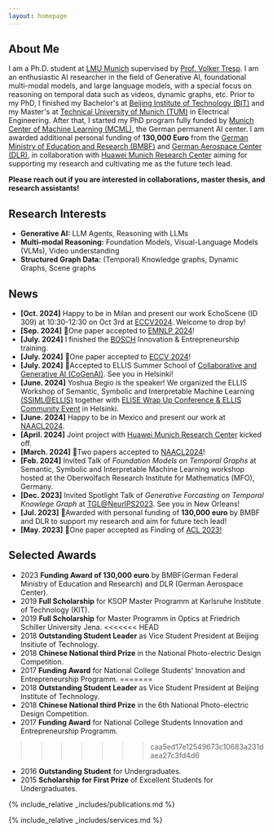 ```yaml
---
layout: homepage
---
```


## About Me
I am a Ph.D. student at [LMU Munich](https://www.lmu.de/de/index.html) supervised by [Prof. Volker Tresp](https://www.dbs.ifi.lmu.de/~tresp/). I am an enthusiastic AI researcher in the field of Generative AI, foundational multi-modal models, and large language models, with a special focus on reasoning on temporal data such as videos, dynamic graphs, etc. Prior to my PhD, I finished my Bachelor's at [Beijing Institute of Technology (BIT)](https://en.wikipedia.org/wiki/Beijing_Institute_of_Technology) and my Master's at [Technical University of Munich (TUM)](https://www.tum.de/en/) in Electrical Engineering. After that, I started my PhD program fully funded by [Munich Center of Machine Learning (MCML)](https://mcml.ai/), the German permanent AI center. I am awarded additional personal funding of **130,000 Euro** from the [German Ministry of Education and Research (BMBF)](https://www.bmbf.de/bmbf/de/home/home_node.html) and [German Aerospace Center (DLR)](https://www.dlr.de/en), in collaboration with [Huawei Munich Research Center](https://www.huawei.com/eu/) aiming for supporting my research and cultivating me as the future tech lead.  


**Please reach out if you are interested in collaborations, master thesis, and research assistants!**

## Research Interests

-  **Generative AI:** LLM Agents, Reasoning with LLMs
-  **Multi-modal Reasoning:** Foundation Models, Visual-Language Models (VLMs), Video understanding
-  **Structured Graph Data:** (Temporal) Knowledge graphs, Dynamic Graphs, Scene graphs


## News
-   **[Oct. 2024]** Happy to be in Milan and present our work EchoScene (ID 309) at 10:30-12:30 on Oct 3rd at [ECCV2024](https://lnkd.in/dCDp5j8c). Welcome to drop by!
-   **[Sep. 2024]** 🎉One paper accepted to [EMNLP 2024](https://2024.emnlp.org/)!
-   **[July. 2024]** I finished the [BOSCH](www.bosch.com) Innovation & Entrepreneurship training.
-   **[July. 2024]** 🎉One paper accepted to [ECCV 2024](https://eccv.ecva.net/)!
-   **[July. 2024]** 🎉Accepted to ELLIS Summer School of [Collaborative and Generative AI (CoGenAI)](https://fcai.fi/ellis-summer-school-2024/home). See you in Helsinki!
-   **[June. 2024]** Yoshua Begio is the speaker! We organized the ELLIS Workshop of Semantic, Symbolic and Interpretable Machine Learning [(SSIML@ELLIS)](https://ellis-ssiml.github.io/) together with [ELISE Wrap Up Conference & ELLIS Community Event](https://www.elise-ai.eu/events/elise-wrap-up-conference-ellis-community-event-27-28-june) in Helsinki.
-   **[June. 2024]** Happy to be in Mexico and present our work at [NAACL2024](https://lnkd.in/dCDp5j8c).
-   **[April. 2024]** Joint project with [Huawei Munich Research Center](https://www.huawei.com/eu/) kicked off.
-   **[March. 2024]** 🎉Two papers accepted to [NAACL2024](https://lnkd.in/dCDp5j8c)!
-   **[Feb. 2024]** Invited Talk of _Foundation Models on Temporal Graphs_ at Semantic, Symbolic and Interpretable Machine Learning workshop hosted at the Oberwolfach Research Institute for Mathematics (MFO), Germany.
-   **[Dec. 2023]** Invited Spotlight Talk of _Generative Forcasting on Temporal Knowlege Graph_ at [TGL@NeurIPS2023](https://sites.google.com/view/tglworkshop-2023/home). See you in New Orleans!
-   **[Jul. 2023]** 🎉Awarded with personal funding of **130,000 euro** by BMBF and DLR to support my research and aim for future tech lead!
-   **[May. 2023]** 🎉One paper accepted as Finding of [ACL 2023!](https://2023.aclweb.org/)

## Selected Awards

-   2023 **Funding Award of 130,000 euro** by BMBF(German Federal Ministry of Education and Research) and DLR (German Aerospace Center).
-   2019 **Full Scholarship** for KSOP Master Programm at Karlsruhe Institute of Technology (KIT).
-   2019 **Full Scholarship** for Master Programm in Optics at Friedrich Schiller University Jena.
<<<<<<< HEAD
-   2018 **Outstanding Student Leader** as Vice Student President at Beijing Insitiute of Technology.
-   2018 **Chinese National third Prize** in the National Photo-electric Design Competition.
-   2017 **Funding Award** for National College Students' Innovation and Entrepreneurship Programm.
=======
-   2018 **Outstanding Student Leader** as Vice Student President at Beijing Institute of Technology.
-   2018 **Chinese National third Prize** in the 6th National Photo-electric Design Competition.
-   2017 **Funding Award** for National College Students Innovation and Entrepreneurship Programm.
>>>>>>> caa5ed17e12549673c10683a231daea27c3fd4d6
-   2016 **Outstanding Student** for Undergraduates.
-   2015 **Scholarship for First Prize** of Excellent Students for Undergraduates.


{% include_relative _includes/publications.md %}

{% include_relative _includes/services.md %}
